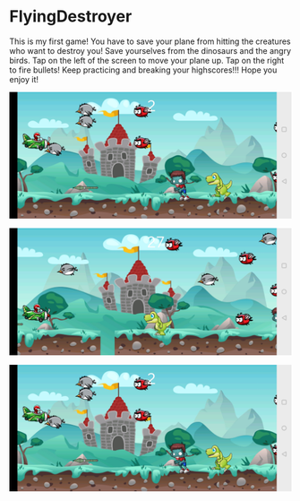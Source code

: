 # FlyingDestroyer

This is my first game! You have to save your plane from hitting the creatures who want to destroy you! Save yourselves from the dinosaurs and the angry birds.
Tap on the left of the screen to move your plane up. Tap on the right to fire bullets! Keep practicing and breaking your highscores!!! Hope you enjoy it!

![alt text](https://github.com/nikhilmantri99/FlyingDestroyer/blob/master/app/src/main/res/drawable/flyingdestroyer1.jpg)

![alt text](https://github.com/nikhilmantri99/FlyingDestroyer/blob/master/app/src/main/res/drawable/flyingdestroyer2.jpg)

![alt text](https://github.com/nikhilmantri99/FlyingDestroyer/blob/master/app/src/main/res/drawable/flyingdestroyer1.jpg)
